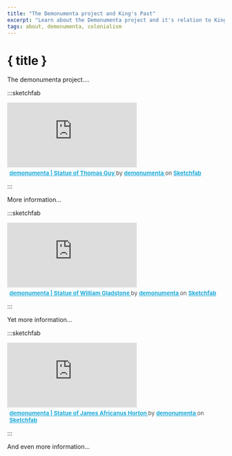 ```yaml
---
title: "The Demonumenta project and King's Past"
excerpt: "Learn about the Demonumenta project and it's relation to King's Past"
tags: about, demonumenta, colonialism
---
```


# { title }

The demonumenta project....

:::sketchfab

<div class="sketchfab-embed-wrapper"> <iframe title="demonumenta | Statue of Thomas Guy" frameborder="0" allowfullscreen mozallowfullscreen="true" webkitallowfullscreen="true" allow="autoplay; fullscreen; xr-spatial-tracking" xr-spatial-tracking execution-while-out-of-viewport execution-while-not-rendered web-share src="https://sketchfab.com/models/92aeb064785147099bca15ac298a751c/embed"> </iframe> <p style="font-size: 13px; font-weight: normal; margin: 5px; color: #4A4A4A;"> <a href="https://sketchfab.com/3d-models/demonumenta-statue-of-thomas-guy-92aeb064785147099bca15ac298a751c?utm_medium=embed&utm_campaign=share-popup&utm_content=92aeb064785147099bca15ac298a751c" target="_blank" rel="nofollow" style="font-weight: bold; color: #1CAAD9;"> demonumenta | Statue of Thomas Guy </a> by <a href="https://sketchfab.com/demonumenta?utm_medium=embed&utm_campaign=share-popup&utm_content=92aeb064785147099bca15ac298a751c" target="_blank" rel="nofollow" style="font-weight: bold; color: #1CAAD9;"> demonumenta </a> on <a href="https://sketchfab.com?utm_medium=embed&utm_campaign=share-popup&utm_content=92aeb064785147099bca15ac298a751c" target="_blank" rel="nofollow" style="font-weight: bold; color: #1CAAD9;">Sketchfab</a></p></div>

:::

More information...

:::sketchfab

<div class="sketchfab-embed-wrapper"> <iframe title="demonumenta | Statue of William Gladstone" frameborder="0" allowfullscreen mozallowfullscreen="true" webkitallowfullscreen="true" allow="autoplay; fullscreen; xr-spatial-tracking" xr-spatial-tracking execution-while-out-of-viewport execution-while-not-rendered web-share src="https://sketchfab.com/models/0ffe3caf193d42bb8398aa0f5226db1e/embed"> </iframe> <p style="font-size: 13px; font-weight: normal; margin: 5px; color: #4A4A4A;"> <a href="https://sketchfab.com/3d-models/demonumenta-statue-of-william-gladstone-0ffe3caf193d42bb8398aa0f5226db1e?utm_medium=embed&utm_campaign=share-popup&utm_content=0ffe3caf193d42bb8398aa0f5226db1e" target="_blank" rel="nofollow" style="font-weight: bold; color: #1CAAD9;"> demonumenta | Statue of William Gladstone </a> by <a href="https://sketchfab.com/demonumenta?utm_medium=embed&utm_campaign=share-popup&utm_content=0ffe3caf193d42bb8398aa0f5226db1e" target="_blank" rel="nofollow" style="font-weight: bold; color: #1CAAD9;"> demonumenta </a> on <a href="https://sketchfab.com?utm_medium=embed&utm_campaign=share-popup&utm_content=0ffe3caf193d42bb8398aa0f5226db1e" target="_blank" rel="nofollow" style="font-weight: bold; color: #1CAAD9;">Sketchfab</a></p></div>

:::

Yet more information...

:::sketchfab

<div class="sketchfab-embed-wrapper"> <iframe title="demonumenta | Statue of James Africanus Horton" frameborder="0" allowfullscreen mozallowfullscreen="true" webkitallowfullscreen="true" allow="autoplay; fullscreen; xr-spatial-tracking" xr-spatial-tracking execution-while-out-of-viewport execution-while-not-rendered web-share src="https://sketchfab.com/models/4eed40e447574fe58b9070a3eed3a462/embed"> </iframe> <p style="font-size: 13px; font-weight: normal; margin: 5px; color: #4A4A4A;"> <a href="https://sketchfab.com/3d-models/demonumenta-statue-of-james-africanus-horton-4eed40e447574fe58b9070a3eed3a462?utm_medium=embed&utm_campaign=share-popup&utm_content=4eed40e447574fe58b9070a3eed3a462" target="_blank" rel="nofollow" style="font-weight: bold; color: #1CAAD9;"> demonumenta | Statue of James Africanus Horton </a> by <a href="https://sketchfab.com/demonumenta?utm_medium=embed&utm_campaign=share-popup&utm_content=4eed40e447574fe58b9070a3eed3a462" target="_blank" rel="nofollow" style="font-weight: bold; color: #1CAAD9;"> demonumenta </a> on <a href="https://sketchfab.com?utm_medium=embed&utm_campaign=share-popup&utm_content=4eed40e447574fe58b9070a3eed3a462" target="_blank" rel="nofollow" style="font-weight: bold; color: #1CAAD9;">Sketchfab</a></p></div>

:::

And even more information...
